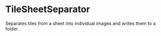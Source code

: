 # TileSheetSeparator
Separates tiles from a sheet into individual images and writes them to a folder.
